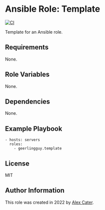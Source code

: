 # Ansible Role: Template

[![CI](https://github.com/aacater/ansible-role-template/workflows/CI/badge.svg?event=push)](https://github.com/aacater/ansible-role-template/actions?query=workflow%3ACI)

Template for an Ansible role.

## Requirements

None.

## Role Variables

None.


## Dependencies

None.

## Example Playbook

    - hosts: servers
      roles:
        - geerlingguy.template

## License

MIT

## Author Information

This role was created in 2022 by [Alex Cater](https://www.aacater.net/).
